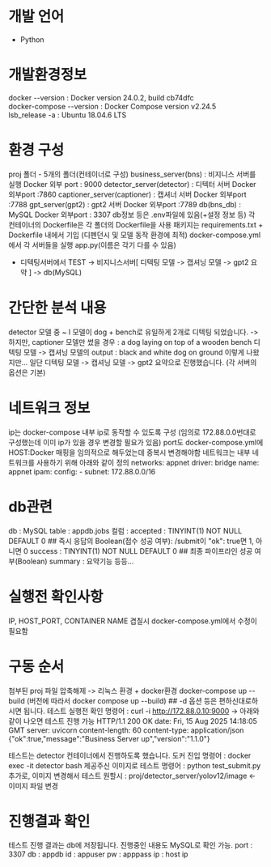 # 개발 언어 
+ Python

# 개발환경정보
docker --version : Docker version 24.0.2, build cb74dfc <br/>
docker-compose --version : Docker Compose version v2.24.5 <br/>
lsb_release -a : Ubuntu 18.04.6 LTS<br/>

# 환경 구성
proj 폴더 - 5개의 폴더(컨테이너로 구성)
business_server(bns) : 비지니스 서버를 실행 Docker 외부 port : 9000
detector_server(detector) : 디텍터 서버 Docker 외부port :7860
captioner_server(captioner) : 캡셔너 서버 Docker 외부port :7788
gpt_server(gpt2) : gpt2 서버 Docker 외부port :7789
db(bns_db) : MySQL Docker 외부port :  3307
db정보 등은 .env파일에 있음(+설정 정보 등)
각 컨테이너의 Dockerfile은 각 폴더의 Dockerfile을 사용
패키지는 requirements.txt + Dockerfile 내에서 기입 (디펜던시 및 모델 동작 환경에 최적)
docker-compose.yml에서 각 서버들을 실행 app.py(이름은 각기 다를 수 있음)

+ 디텍팅서버에서 TEST -> 비지니스서버[ 디텍팅 모델 -> 캡셔닝 모델 -> gpt2 요약 ] -> db(MySQL)

# 간단한 분석 내용
detector 모델 중 ~ l 모델이 dog + bench로 유일하게 2개로 디텍팅 되었습니다.
-> 하지만,
captioner 모델만 썼을 경우  : a dog laying on top of a wooden bench
디텍팅 모델 -> 캡셔닝 모델의 output : black and white dog on ground
이렇게 나왔지만... 일단 디텍팅 모델 -> 캡셔닝 모델 -> gpt2 요약으로 진행했습니다. (각 서버의 옵션은 기본)

# 네트워크 정보
ip는 docker-compose 내부 ip로 동작할 수 있도록 구성 (임의로 172.88.0.0번대로 구성했는데 이미 ip가 있을 경우 변경할 필요가 있음)
port도 docker-compose.yml에 HOST:Docker 매핑을 임의적으로 해두었는데 중복시 변경해야함
네트워크는 내부 네트워크를 사용하기 위해 아래와 같이 정의
networks:  appnet
    driver: bridge
    name: appnet
    ipam:
      config:
        - subnet: 172.88.0.0/16

# db관련
db : MySQL
table : appdb.jobs
컬럼 :
accepted : TINYINT(1)   NOT NULL DEFAULT 0   ## 즉시 응답의 Boolean(접수 성공 여부): /submit이 "ok": true면 1, 아니면 0
success : TINYINT(1)   NOT NULL DEFAULT 0  ## 최종 파이프라인 성공 여부(Boolean)
summary : 요약기능
등등...


# 실행전 확인사항
IP, HOST_PORT, CONTAINER NAME 겹칠시 docker-compose.yml에서 수정이 필요함

# 구동 순서
첨부된 proj 파일 압축해제 -> 리눅스 환경 + docker환경
docker-compose up --build
(버전에 따라서 docker compose up --build) ## -d 옵션 등은 편하신대로하시면 됩니다.
테스트 실행전 확인 명령어 : curl -i http://172.88.0.10:9000
-> 아래와 같이 나오면 테스트 진행 가능
HTTP/1.1 200 OK
date: Fri, 15 Aug 2025 14:18:05 GMT
server: uvicorn
content-length: 60
content-type: application/json
{"ok":true,"message":"Business Server up","version":"1.1.0"}

테스트는 detector 컨테이너에서 진행하도록 했습니다.
도커 진입 명령어 : docker exec -it detector bash
제공주신 이미지로 테스트 명령어 : python test_submit.py
추가로, 이미지 변경해서 테스트 원할시 : proj/detector_server/yolov12/image <- 이미지 파일 변경

# 진행결과 확인
테스트 진행 결과는 db에 저장됩니다. 진행중인 내용도 MySQL로 확인 가능.
port : 3307
db : appdb
id : appuser
pw : apppass
ip : host ip

